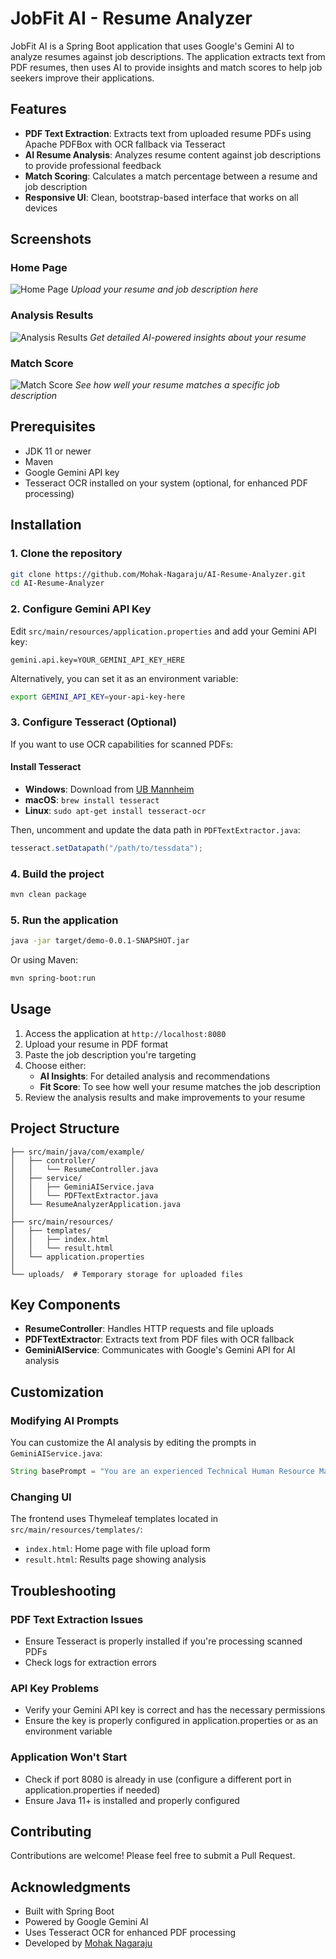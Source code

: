 # JobFit AI - Resume Analyzer

JobFit AI is a Spring Boot application that uses Google's Gemini AI to analyze resumes against job descriptions. The application extracts text from PDF resumes, then uses AI to provide insights and match scores to help job seekers improve their applications.

## Features

- **PDF Text Extraction**: Extracts text from uploaded resume PDFs using Apache PDFBox with OCR fallback via Tesseract
- **AI Resume Analysis**: Analyzes resume content against job descriptions to provide professional feedback
- **Match Scoring**: Calculates a match percentage between a resume and job description
- **Responsive UI**: Clean, bootstrap-based interface that works on all devices

## Screenshots

### Home Page
![Home Page](screenshots/homepage.png)
*Upload your resume and job description here*

### Analysis Results
![Analysis Results](screenshots/analysis-results.png)
*Get detailed AI-powered insights about your resume*

### Match Score
![Match Score](screenshots/match-score.png)
*See how well your resume matches a specific job description*

## Prerequisites

- JDK 11 or newer
- Maven
- Google Gemini API key
- Tesseract OCR installed on your system (optional, for enhanced PDF processing)

## Installation

### 1. Clone the repository
```bash
git clone https://github.com/Mohak-Nagaraju/AI-Resume-Analyzer.git
cd AI-Resume-Analyzer
```

### 2. Configure Gemini API Key
Edit `src/main/resources/application.properties` and add your Gemini API key:
```properties
gemini.api.key=YOUR_GEMINI_API_KEY_HERE
```

Alternatively, you can set it as an environment variable:
```bash
export GEMINI_API_KEY=your-api-key-here
```

### 3. Configure Tesseract (Optional)
If you want to use OCR capabilities for scanned PDFs:

#### Install Tesseract
- **Windows**: Download from [UB Mannheim](https://github.com/UB-Mannheim/tesseract/wiki)
- **macOS**: `brew install tesseract`
- **Linux**: `sudo apt-get install tesseract-ocr`

Then, uncomment and update the data path in `PDFTextExtractor.java`:
```java
tesseract.setDatapath("/path/to/tessdata");
```

### 4. Build the project
```bash
mvn clean package
```

### 5. Run the application
```bash
java -jar target/demo-0.0.1-SNAPSHOT.jar
```

Or using Maven:
```bash
mvn spring-boot:run
```

## Usage

1. Access the application at `http://localhost:8080`
2. Upload your resume in PDF format
3. Paste the job description you're targeting
4. Choose either:
    - **AI Insights**: For detailed analysis and recommendations
    - **Fit Score**: To see how well your resume matches the job description
5. Review the analysis results and make improvements to your resume

## Project Structure

```
├── src/main/java/com/example/
│   ├── controller/
│   │   └── ResumeController.java
│   ├── service/
│   │   ├── GeminiAIService.java
│   │   └── PDFTextExtractor.java
│   └── ResumeAnalyzerApplication.java
│
├── src/main/resources/
│   ├── templates/
│   │   ├── index.html
│   │   └── result.html
│   └── application.properties
│
└── uploads/  # Temporary storage for uploaded files
```

## Key Components

- **ResumeController**: Handles HTTP requests and file uploads
- **PDFTextExtractor**: Extracts text from PDF files with OCR fallback
- **GeminiAIService**: Communicates with Google's Gemini API for AI analysis

## Customization

### Modifying AI Prompts
You can customize the AI analysis by editing the prompts in `GeminiAIService.java`:

```java
String basePrompt = "You are an experienced Technical Human Resource Manager...";
```

### Changing UI
The frontend uses Thymeleaf templates located in `src/main/resources/templates/`:
- `index.html`: Home page with file upload form
- `result.html`: Results page showing analysis

## Troubleshooting

### PDF Text Extraction Issues
- Ensure Tesseract is properly installed if you're processing scanned PDFs
- Check logs for extraction errors

### API Key Problems
- Verify your Gemini API key is correct and has the necessary permissions
- Ensure the key is properly configured in application.properties or as an environment variable

### Application Won't Start
- Check if port 8080 is already in use (configure a different port in application.properties if needed)
- Ensure Java 11+ is installed and properly configured

## Contributing

Contributions are welcome! Please feel free to submit a Pull Request.

## Acknowledgments

- Built with Spring Boot
- Powered by Google Gemini AI
- Uses Tesseract OCR for enhanced PDF processing
- Developed by [Mohak Nagaraju](https://www.linkedin.com/in/mohaknagaraju/)